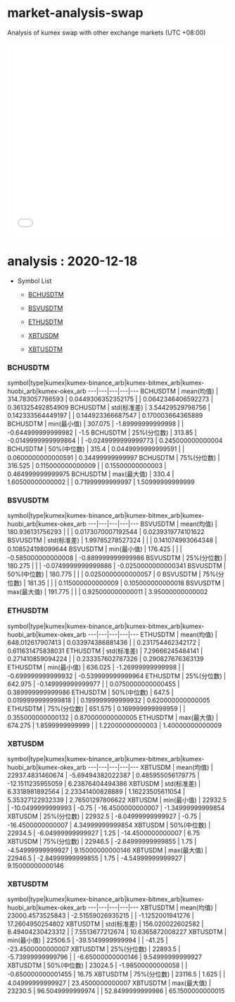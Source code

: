 # market-analysis-swap
Analysis of kumex swap with other exchange markets (UTC +08:00)

<iframe width="100%" height="440" src="./data.html" frameborder="no" border="0" scrolling="no"></iframe>

# analysis : 2020-12-18
* Symbol List

  * [BCHUSDTM](#bchusdtm)

  * [BSVUSDTM](#bsvusdtm)

  * [ETHUSDTM](#ethusdtm)

  * [XBTUSDM](#xbtusdm)

  * [XBTUSDTM](#xbtusdtm)


### BCHUSDTM

symbol|type|kumex|kumex-binance_arb|kumex-bitmex_arb|kumex-huobi_arb|kumex-okex_arb
---|---|---|---|---
BCHUSDTM | mean(均值) | 314.783057786593 | 0.0449306352352175 |  | 0.0642346406592273 | 0.361325492854909
BCHUSDTM | std(标准差) | 3.54429529798756 | 0.142333564449197 |  | 0.144923366687547 | 0.170003664365889
BCHUSDTM | min(最小值) | 307.075 | -1.89999999999998 |  | -0.644999999999982 | -1.5
BCHUSDTM | 25%(分位数) | 313.85 | -0.0149999999999864 |  | -0.0249999999999773 | 0.245000000000004
BCHUSDTM | 50%(中位数) | 315.4 | 0.0449999999999591 |  | 0.0600000000000591 | 0.34499999999997
BCHUSDTM | 75%(分位数) | 316.525 | 0.115000000000009 |  | 0.15500000000003 | 0.464999999999975
BCHUSDTM | max(最大值) | 330.4 | 1.60500000000002 |  | 0.71999999999997 | 1.50999999999999


### BSVUSDTM

symbol|type|kumex|kumex-binance_arb|kumex-bitmex_arb|kumex-huobi_arb|kumex-okex_arb
---|---|---|---|---
BSVUSDTM | mean(均值) | 180.936131756293 |  |  | 0.0173070007192544 | 0.0239319774101622
BSVUSDTM | std(标准差) | 1.99785278527324 |  |  | 0.141074993064348 | 0.108524198099644
BSVUSDTM | min(最小值) | 176.425 |  |  | -0.585000000000008 | -0.889999999999986
BSVUSDTM | 25%(分位数) | 180.275 |  |  | -0.0749999999999886 | -0.0250000000000341
BSVUSDTM | 50%(中位数) | 180.775 |  |  | 0.0250000000000057 | 0
BSVUSDTM | 75%(分位数) | 181.35 |  |  | 0.115000000000009 | 0.105000000000018
BSVUSDTM | max(最大值) | 191.775 |  |  | 0.925000000000011 | 3.95000000000002


### ETHUSDTM

symbol|type|kumex|kumex-binance_arb|kumex-bitmex_arb|kumex-huobi_arb|kumex-okex_arb
---|---|---|---|---
ETHUSDTM | mean(均值) | 648.012617907413 | 0.033974386881436 |  | 0.231754462342172 | 0.611631475838031
ETHUSDTM | std(标准差) | 7.29666245484141 | 0.271410859094224 |  | 0.233357602787326 | 0.290827676363139
ETHUSDTM | min(最小值) | 636.025 | -1.26999999999998 |  | -0.699999999999932 | -0.539999999999964
ETHUSDTM | 25%(分位数) | 642.975 | -0.149999999999977 |  | 0.0750000000000455 | 0.389999999999986
ETHUSDTM | 50%(中位数) | 647.5 | 0.0199999999999818 |  | 0.199999999999932 | 0.620000000000005
ETHUSDTM | 75%(分位数) | 651.575 | 0.169999999999959 |  | 0.355000000000132 | 0.870000000000005
ETHUSDTM | max(最大值) | 674.275 | 1.8599999999999 |  | 1.22000000000003 | 1.40000000000009


### XBTUSDM

symbol|type|kumex|kumex-binance_arb|kumex-bitmex_arb|kumex-huobi_arb|kumex-okex_arb
---|---|---|---|---
XBTUSDM | mean(均值) | 22937.4831460674 | -5.69494382022387 | 0.485955056179775 | -12.1511235955059 | 6.23876404494386
XBTUSDM | std(标准差) | 6.3318981892564 | 2.23341400828889 | 1.16223505611054 | 5.35327122932339 | 2.76501297806622
XBTUSDM | min(最小值) | 22932.5 | -10.0499999999993 | -0.75 | -16.4500000000007 | -1.34999999999854
XBTUSDM | 25%(分位数) | 22932.5 | -8.04999999999927 | -0.75 | -16.4500000000007 | 4.34999999999854
XBTUSDM | 50%(中位数) | 22934.5 | -6.04999999999927 | 1.25 | -14.4500000000007 | 6.75
XBTUSDM | 75%(分位数) | 22946.5 | -2.84999999999855 | 1.75 | -4.54999999999927 | 9.15000000000146
XBTUSDM | max(最大值) | 22946.5 | -2.84999999999855 | 1.75 | -4.54999999999927 | 9.15000000000146


### XBTUSDTM

symbol|type|kumex|kumex-binance_arb|kumex-bitmex_arb|kumex-huobi_arb|kumex-okex_arb
---|---|---|---|---
XBTUSDTM | mean(均值) | 23000.4573525843 | -2.51559026935215 |  | -1.1252001941276 | 17.2604950254802
XBTUSDTM | std(标准差) | 156.020022602582 | 8.49404230423312 |  | 7.5513677212674 | 10.6365872008227
XBTUSDTM | min(最小值) | 22506.5 | -39.5149999999994 |  | -41.25 | -23.4500000000007
XBTUSDTM | 25%(分位数) | 22893.5 | -5.73999999999796 |  | -6.65000000000146 | 9.54999999999927
XBTUSDTM | 50%(中位数) | 23024.5 | -1.98500000000058 |  | -0.650000000001455 | 16.75
XBTUSDTM | 75%(分位数) | 23116.5 | 1.625 |  | 4.04999999999927 | 23.4500000000007
XBTUSDTM | max(最大值) | 23230.5 | 96.5049999999974 |  | 52.8499999999986 | 65.1500000000015

